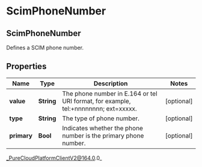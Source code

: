 # ScimPhoneNumber

## ScimPhoneNumber
Defines a SCIM phone number.

## Properties

|Name | Type | Description | Notes|
|------------ | ------------- | ------------- | -------------|
| **value** | **String** | The phone number in E.164 or tel URI format, for example, tel:+nnnnnnnn; ext&#x3D;xxxxx. | [optional] |
| **type** | **String** | The type of phone number. | [optional] |
| **primary** | **Bool** | Indicates whether the phone number is the primary phone number. | [optional] |



_PureCloudPlatformClientV2@164.0.0_
